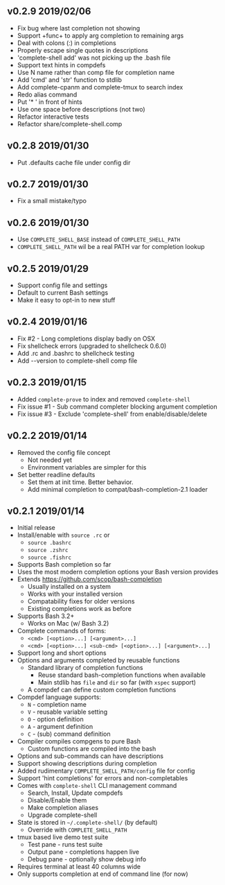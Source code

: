 ## v0.2.9   2019/02/06
- Fix bug where last completion not showing
- Support +func+ to apply arg completion to remaining args
- Deal with colons (:) in completions
- Properly escape single quotes in descriptions
- 'complete-shell add' was not picking up the .bash file
- Support text hints in compdefs
- Use N name rather than comp file for completion name
- Add 'cmd' and 'str' function to stdlib
- Add complete-cpanm and complete-tmux to search index
- Redo alias command
- Put '\* ' in front of hints
- Use one space before descriptions (not two)
- Refactor interactive tests
- Refactor share/complete-shell.comp

## v0.2.8   2019/01/30
- Put .defaults cache file under config dir

## v0.2.7   2019/01/30
- Fix a small mistake/typo

## v0.2.6   2019/01/30
- Use `COMPLETE_SHELL_BASE` instead of `COMPLETE_SHELL_PATH`
- `COMPLETE_SHELL_PATH` wil be a real PATH var for completion lookup

## v0.2.5   2019/01/29
- Support config file and settings
- Default to current Bash settings
- Make it easy to opt-in to new stuff

## v0.2.4   2019/01/16
- Fix #2 - Long completions display badly on OSX
- Fix shellcheck errors (upgraded to shellcheck 0.6.0)
- Add .rc and .bashrc to shellcheck testing
- Add --version to complete-shell comp file

## v0.2.3   2019/01/15
- Added `complete-prove` to index and removed `complete-shell`
- Fix issue #1 - Sub command completer blocking argument completion
- Fix issue #3 - Exclude 'complete-shell' from enable/disable/delete

## v0.2.2   2019/01/14
- Removed the config file concept
  - Not needed yet
  - Environment variables are simpler for this
- Set better readline defaults
  - Set them at init time. Better behavior.
  - Add minimal completion to compat/bash-completion-2.1 loader

## v0.2.1   2019/01/14
- Initial release
- Install/enable with `source .rc` or
  - `source .bashrc`
  - `source .zshrc`
  - `source .fishrc`
- Supports Bash completion so far
- Uses the most modern completion options your Bash version provides
- Extends https://github.com/scop/bash-completion
  - Usually installed on a system
  - Works with your installed version
  - Compatability fixes for older versions
  - Existing completions work as before
- Supports Bash 3.2+
  - Works on Mac (w/ Bash 3.2)
- Complete commands of forms:
  - `<cmd> [<option>...] [<argument>...]`
  - `<cmd> [<option>...] <sub-cmd> [<option>...] [<argument>...]`
- Support long and short options
- Options and arguments completed by reusable functions
  - Standard library of completion functions
    - Reuse standard bash-completion functions when available
    - Main stdlib has `file` and `dir` so far (with `xspec` support)
  - A compdef can define custom completion functions
- Compdef language supports:
  - `N` - completion name
  - `V` - reusable variable setting
  - `O` - option definition
  - `A` - argument definition
  - `C` - (sub) command definition
- Compiler compiles compgens to pure Bash
  - Custom functions are compiled into the bash
- Options and sub-commands can have descriptions
- Support showing descriptions during completion
- Added rudimentary `COMPLETE_SHELL_PATH/config` file for config
- Support 'hint completions' for errors and non-completables
- Comes with `complete-shell` CLI management command
  - Search, Install, Update compdefs
  - Disable/Enable them
  - Make completion aliases
  - Upgrade complete-shell
- State is stored in `~/.complete-shell/` (by default)
  - Override with `COMPLETE_SHELL_PATH`
- tmux based live demo test suite
  - Test pane - runs test suite
  - Output pane - completions happen live
  - Debug pane - optionally show debug info
- Requires terminal at least 40 columns wide
- Only supports completion at end of command line (for now)
